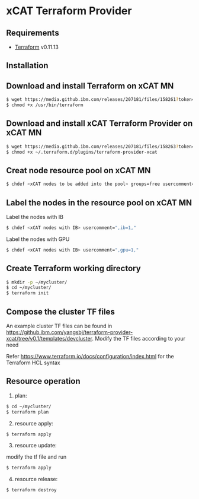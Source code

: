 xCAT Terraform Provider
==================

Requirements
------------

-	[Terraform](https://www.terraform.io/downloads.html) v0.11.13

Installation
------------

## Download and install Terraform on xCAT MN

```sh
$ wget https://media.github.ibm.com/releases/207181/files/158261?token=AABUypPM6uPxEY5_rpIYtJiFjzxopYNWks5c0Tt7wA%3D%3D -O /usr/bin/terraform
$ chmod +x /usr/bin/terraform
```

## Download and install xCAT Terraform Provider on xCAT MN

```sh
$ wget https://media.github.ibm.com/releases/207181/files/158263?token=AABUyukEerLIW1PPyBj1yrwUdVNf1AxFks5c0TwdwA%3D%3D -O ~/.terraform.d/plugins/terraform-provider-xcat
$ chmod +x ~/.terraform.d/plugins/terraform-provider-xcat 
```

Creat node resource pool on xCAT MN
------------------------------------

```sh
$ chdef <xCAT nodes to be added into the pool> groups=free usercomment=","
```

Label the nodes in the resource pool on xCAT MN
-----------------------------------------------

Label the nodes with IB

```sh
$ chdef <xCAT nodes with IB> usercomment=",ib=1,"
```

Label the nodes with GPU

```sh
$ chdef <xCAT nodes with IB> usercomment=",gpu=1,"
```

Create Terraform working directory
----------------------------------

```sh
$ mkdir -p ~/mycluster/
$ cd ~/mycluster/
$ terraform init
```

Compose the cluster TF files
----------------------------

An example cluster TF files can be found in https://github.ibm.com/yangsbj/terraform-provider-xcat/tree/v0.1/templates/devcluster. Modify the TF files according to your need

Refer https://www.terraform.io/docs/configuration/index.html for the Terraform HCL syntax

Resource operation
------------------
1. plan:

```sh
$ cd ~/mycluster/
$ terraform plan
```
 
2. resource apply:

```sh
$ terraform apply
```

3. resource update:

modify the tf file and run
```sh
$ terraform apply
```

4. resource release:

```sh
$ terraform destroy
```
